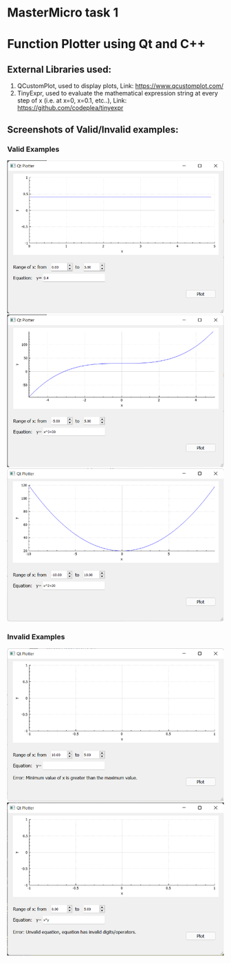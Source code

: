 # MasterMicro task 1
# Function Plotter using Qt and C++

## External Libraries used:
1. QCustomPlot, used to display plots, Link: https://www.qcustomplot.com/
2. TinyExpr, used to evaluate the mathematical expression string at every step of x (i.e. at x=0, x=0.1, etc..), Link: https://github.com/codeplea/tinyexpr

## Screenshots of Valid/Invalid examples:
### Valid Examples
![ex1](sc/working_ex1.png)
![ex2](sc/working_ex2.png)
![ex3](sc/working_ex3.png)

### Invalid Examples
![ex1](sc/wrong_ex1.png)
![ex1](sc/wrong_ex2.png)
